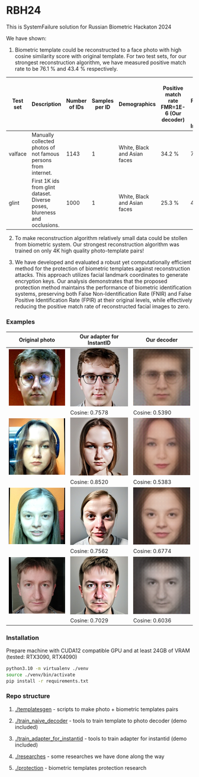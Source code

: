 RBH24
===

This is SystemFailure solution for Russian Biometric Hackaton 2024

We have shown:

1. Biometric template could be reconstructed to a face photo with high cosine similarity score with original template. 
For two test sets, for our strongest reconstruction algorithm, we have measured positive match rate to be 76.1 % and 43.4 % respectively.

| Test set | Description                                                               | Number of IDs | Samples per ID | Demographics                 | Positive match rate FMR=1E-6 (Our decoder) | Positive match rate FMR=1E-6 (Our adapter for InstantID) |
|----------|---------------------------------------------------------------------------|---------------|----------------|------------------------------|--------------------------------------------|----------------------------------------------------------|
| valface  | Manually collected photos of not famous persons from internet.            | 1143          | 1              | White, Black and Asian faces | 34.2 %                                     | 76.1 %                                                   |
| glint    | First 1K ids from glint dataset. Diverse poses, blureness and occlusions. | 1000          | 1              | White, Black and Asian faces | 25.3 %                                     | 43.3 %                                                   |

2. To make reconstruction algorithm relatively small data could be stollen from biometric system. Our strongest 
reconstruction algorithm was trained on only 4K high quality photo-template pairs!

3. We have developed and evaluated a robust yet computationally efficient method for the protection of biometric
templates against reconstruction attacks. This approach utilizes facial landmark coordinates to generate encryption
keys. Our analysis demonstrates that the proposed protection method maintains the performance of biometric 
identification systems, preserving both False Non-Identification Rate (FNIR) and False Positive Identification
Rate (FPIR) at their original levels, while effectively reducing the positive match rate of reconstructed
facial images to zero.

### Examples

| Original photo               | Our adapter for InstantID                                     | Our decoder                                      |
|------------------------------|---------------------------------------------------------------|--------------------------------------------------|
| ![](./examples/crops/ik.jpg) | ![](./examples/adapters/adapterHQ4K/ik_(cosine%200.7578).jpg) | ![](./examples/decoder/ik_(cosine%200.5390).png) |
|                              | Cosine: 0.7578                                                | Cosine: 0.5390                                   |
| ![](./examples/crops/ka.jpg) | ![](./examples/adapters/adapterHQ4K/ka_(cosine%200.8520).jpg) | ![](./examples/decoder/ka_(cosine%200.5383).png) |
|                              | Cosine: 0.8520                                                | Cosine: 0.5383                                   |
| ![](./examples/crops/kd.jpg) | ![](./examples/adapters/adapterHQ4K/kd_(cosine%200.7562).jpg) | ![](./examples/decoder/kd_(cosine%200.6774).png) |
|                              | Cosine: 0.7562                                                | Cosine: 0.6774                                   |
| ![](./examples/crops/at.jpg) | ![](./examples/adapters/adapterHQ4K/at_(cosine%200.7029).jpg) | ![](./examples/decoder/at_(cosine%200.6036).png) |
|                              | Cosine: 0.7029                                                | Cosine: 0.6036                                   |

### Installation

Prepare machine with CUDA12 compatible GPU and at least 24GB of VRAM (tested: RTX3090, RTX4090)

```bash
python3.10 -m virtualenv ./venv
source ./venv/bin/activate
pip install -r requirements.txt
```

### Repo structure

1. [./templatesgen](./templatesgen) - scripts to make photo + biometric templates pairs

2. [./train_naive_decoder](./train_naive_decoder) - tools to train template to photo decoder (demo included)

3. [./train_adapter_for_instantid](./train_adapter_for_instantid) - tools to train adapter for instantid (demo included)

4. [./researches](./researches) - some researches we have done along the way

5. [./protection](./protection) - biometric templates protection research